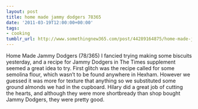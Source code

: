 ```yaml
---
layout: post
title: home made jammy dodgers 78365
date: '2011-03-19T12:00:00+00:00'
tags:
- cooking
tumblr_url: http://www.somethingnew365.com/post/44289164875/home-made-jammy-dodgers-78365
---
```

Home Made Jammy Dodgers (78/365)
I fancied trying making some biscuits yesterday, and a recipe for Jammy Dodgers in The Times supplement seemed a great idea to try.
First glitch was the recipe called for some semolina flour, which wasn’t to be found anywhere in Hexham. However we guessed it was more for texture that anything so we substituted some ground almonds we had in the cupboard.
Hilary did a great job of cutting the hearts, and although they were more shortbready than shop bought Jammy Dodgers, they were pretty good.
